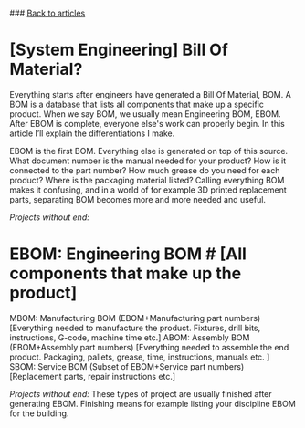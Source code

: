 <br> 
### <a href="https://hvleifsson.github.io/articles">Back to articles</a>

# [System Engineering] Bill Of Material?

Everything starts after engineers have generated a Bill Of Material, BOM. A BOM is a database that lists all components that make up a specific product. When we say BOM, we usually mean Engineering BOM, EBOM. After EBOM is complete, everyone else's work can properly begin. In this article I’ll explain the differentiations I make. 

EBOM is the first BOM. Everything else is generated on top of this source. 
What document number is the manual needed for your product? How is it connected to the part number? How much grease do you need for each product? Where is the packaging material listed? Calling everything BOM makes it confusing, and in a world of for example 3D printed replacement parts, separating BOM becomes more and more needed and useful. 

*Projects without end:*
# EBOM: Engineering BOM # [All components that make up the product]
MBOM: Manufacturing BOM (EBOM+Manufacturing part numbers) [Everything needed to manufacture the product. Fixtures, drill bits, instructions, G-code, machine time etc.]
ABOM: Assembly BOM (EBOM+Assembly part numbers) [Everything needed to assemble the end product. Packaging, pallets, grease, time, instructions, manuals etc. ]
SBOM: Service BOM (Subset of EBOM+Service part numbers) [Replacement parts, repair instructions etc.]

*Projects without end:*
These types of project are usually finished after generating EBOM. Finishing means for example listing your discipline EBOM for the building. 


<br> 

<br> 

<br> 

<br> 

<br> 

<br> 

<br> 
